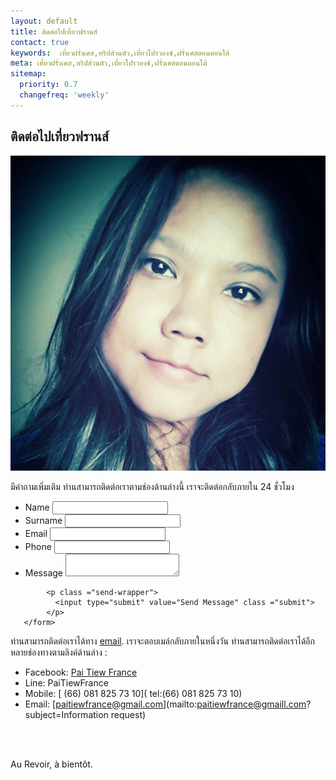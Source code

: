 ```yaml
---
layout: default
title: ติดต่อไปเที่ยวฟรานส์ 
contact: true
keywords:  เที่ยวฝรั่งเศส,ทริปส่วนตัว,เที่ยวโปรวองซ์,ฝรั่งเศสตอนตอนใต้
meta: เที่ยวฝรั่งเศส,ทริปส่วนตัว,เที่ยวโปรวองซ์,ฝรั่งเศสตอนตอนใต้
sitemap:
  priority: 0.7
  changefreq: 'weekly'
---
```


## ติดต่อไปเที่ยวฟรานส์ 

![Pookie](/img/pookie.jpg "Pookie")


มีคำถามเพิ่มเติม ท่านสามารถติดต่อเราตามช่องด้านล่างนี้ เราจะติดต่อกลับภายใน 24 ชั่วโมง 

<div class="form-container">
       <form method ="POST" action="http://formspree.io/paitiewfrance@gmail.com">
          <input type="text" name="_gotcha" style="display:none" />
          <input type="hidden" name="_subject" value="A message from Paitiewfrance" />
          <input type="hidden" name="_next" value="//paitiewfrance.com/send" />
           <ul class="contact">
              <li>
                    <label for="name">Name</label>
                    <input type="name" iid="name" name ="name" required>
               </li>
                 <li>
                    <label for="name">Surname</label>
                    <input type="surname" iid="surname" name ="surname">
               </li>
               <li>
                   <label for="email">Email</label>
                   <input type="email" name="_replyto" id="email" required>
               </li>
               <li>
                   <label for="phone">Phone</label>
                   <input type="number" name="phone" id="phone">
               </li>
               <li class ="full">
                   <label for="message">Message</label>
                   <textarea name="message" id="message" required></textarea>
               </li>
            </ul>

            <p class ="send-wrapper">
              <input type="submit" value="Send Message" class ="submit">
            </p>
       </form>
</div>




ท่านสามารถติดต่อเราได้ทาง [email](mailto:paitiewfrance@hotmail.com). เราจะตอบเมล์กลับภายในหนึ่งวัน ท่านสามารถติดต่อเราได้อีกหลายช่องทางตามลิงค์ด้านล่าง :

- Facebook:  <span>[Pai Tiew France](https://www.facebook.com/paitiewfrance)</span>
- Line: PaiTiewFrance
- Mobile: <span>[ (66) 081 825 73 10]( tel:(66) 081 825 73 10)</span> 
- Email: <span>[paitiewfrance@gmail.com](mailto:paitiewfrance@gmaill.com?subject=Information request)</span>
<br>
<br>

Au Revoir, à bientôt.


